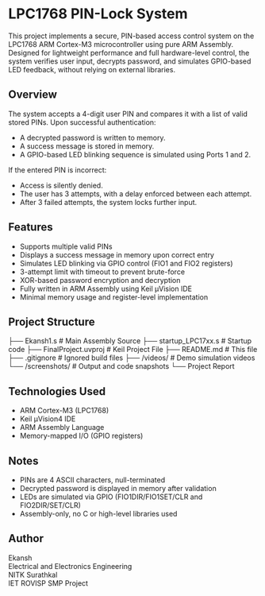 # LPC1768 PIN-Lock System

This project implements a secure, PIN-based access control system on the LPC1768 ARM Cortex-M3 microcontroller using pure ARM Assembly. Designed for lightweight performance and full hardware-level control, the system verifies user input, decrypts password, and simulates GPIO-based LED feedback, without relying on external libraries.

## Overview

The system accepts a 4-digit user PIN and compares it with a list of valid stored PINs. Upon successful authentication:

- A decrypted password is written to memory.
- A success message is stored in memory.
- A GPIO-based LED blinking sequence is simulated using Ports 1 and 2.

If the entered PIN is incorrect:
- Access is silently denied.
- The user has 3 attempts, with a delay enforced between each attempt.
- After 3 failed attempts, the system locks further input.

## Features

- Supports multiple valid PINs
- Displays a success message in memory upon correct entry
- Simulates LED blinking via GPIO control (FIO1 and FIO2 registers)
- 3-attempt limit with timeout to prevent brute-force
- XOR-based password encryption and decryption
- Fully written in ARM Assembly using Keil µVision IDE
- Minimal memory usage and register-level implementation



## Project Structure
├── Ekansh1.s # Main Assembly Source
├── startup_LPC17xx.s # Startup code
├── FinalProject.uvproj # Keil Project File
├── README.md # This file
├── .gitignore # Ignored build files
├── /videos/ # Demo simulation videos
└── /screenshots/ # Output and code snapshots 
└──  Project Report 


## Technologies Used

- ARM Cortex-M3 (LPC1768)
- Keil µVision4 IDE
- ARM Assembly Language
- Memory-mapped I/O (GPIO registers)

## Notes

- PINs are 4 ASCII characters, null-terminated
- Decrypted password is displayed in memory after validation
- LEDs are simulated via GPIO (FIO1DIR/FIO1SET/CLR and FIO2DIR/SET/CLR)
- Assembly-only, no C or high-level libraries used

## Author

Ekansh  
Electrical and Electronics Engineering  
NITK Surathkal  
IET ROVISP SMP Project



